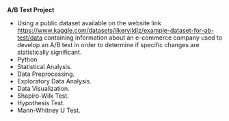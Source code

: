 **A/B Test Project**

- Using a public dataset available on the website link https://www.kaggle.com/datasets/ilkeryildiz/example-dataset-for-ab-test/data containing information about an e-commerce company used to develop an A/B test in order to determine if specific changes are statistically significant. 
- Python
- Statistical Analysis.
- Data Preprocessing.
- Exploratory Data Analysis.
- Data Visualization.
- Shapiro-Wilk Test.
- Hypothesis Test.
- Mann-Whitney U Test.
